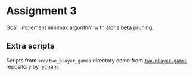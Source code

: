 # Assignment 3

Goal: implement minimax algorithm with alpha beta pruning.

## Extra scripts

Scripts from `src/two_player_games` directory come from [`two-player-games`](https://github.com/lychanl/two-player-games) repository by [lychanl](https://github.com/lychanl).
